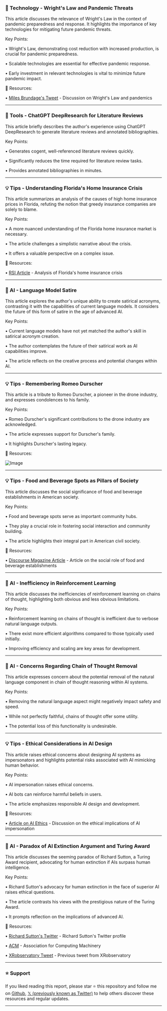 ### 🤖 Technology - Wright's Law and Pandemic Threats

This article discusses the relevance of Wright's Law in the context of pandemic preparedness and response.  It highlights the importance of key technologies for mitigating future pandemic threats.

Key Points:

• Wright's Law, demonstrating cost reduction with increased production, is crucial for pandemic preparedness.


• Scalable technologies are essential for effective pandemic response.


•  Early investment in relevant technologies is vital to minimize future pandemic impact.



🔗 Resources:

• [Miles Brundage's Tweet](https://x.com/Miles_Brundage/status/1897446902150684699) - Discussion on Wright's Law and pandemics


---

### 🚀 Tools - ChatGPT DeepResearch for Literature Reviews

This article briefly describes the author's experience using ChatGPT DeepResearch to generate literature reviews and annotated bibliographies.

Key Points:

•  Generates cogent, well-referenced literature reviews quickly.


•  Significantly reduces the time required for literature review tasks.


•  Provides annotated bibliographies in minutes.



---

### 💡 Tips - Understanding Florida's Home Insurance Crisis

This article summarizes an analysis of the causes of high home insurance prices in Florida, refuting the notion that greedy insurance companies are solely to blame.

Key Points:

•  A more nuanced understanding of the Florida home insurance market is necessary.


•  The article challenges a simplistic narrative about the crisis.


•  It offers a valuable perspective on a complex issue.



🔗 Resources:

• [RSI Article](https://t.co/2JIyXRzj8s) - Analysis of Florida's home insurance crisis


---

### 🤖 AI - Language Model Satire

This article explores the author's unique ability to create satirical acronyms, contrasting it with the capabilities of current language models.  It considers the future of this form of satire in the age of advanced AI.

Key Points:

•  Current language models have not yet matched the author's skill in satirical acronym creation.


•  The author contemplates the future of their satirical work as AI capabilities improve.


• The article reflects on the creative process and potential changes within AI.



---

### 💡 Tips - Remembering Romeo Durscher

This article is a tribute to Romeo Durscher, a pioneer in the drone industry, and expresses condolences to his family.

Key Points:

•  Romeo Durscher's significant contributions to the drone industry are acknowledged.


•  The article expresses support for Durscher's family.


•  It highlights Durscher's lasting legacy.



🔗 Resources:

![Image](https://pbs.twimg.com/media/GlTyIzsWIAA13UA?format=jpg&name=small)


---

### 💡 Tips - Food and Beverage Spots as Pillars of Society

This article discusses the social significance of food and beverage establishments in American society.

Key Points:

•  Food and beverage spots serve as important community hubs.


•  They play a crucial role in fostering social interaction and community building.


•  The article highlights their integral part in American civil society.



🔗 Resources:

• [Discourse Magazine Article](https://t.co/d6Ojfi0kY1) -  Article on the social role of food and beverage establishments


---

### 🤖 AI - Inefficiency in Reinforcement Learning

This article discusses the inefficiencies of reinforcement learning on chains of thought, highlighting both obvious and less obvious limitations.

Key Points:

•  Reinforcement learning on chains of thought is inefficient due to verbose natural language outputs.


•  There exist more efficient algorithms compared to those typically used initially.


•  Improving efficiency and scaling are key areas for development.



---

### 🤖 AI - Concerns Regarding Chain of Thought Removal

This article expresses concern about the potential removal of the natural language component in chain of thought reasoning within AI systems.

Key Points:

•  Removing the natural language aspect might negatively impact safety and speed.


•  While not perfectly faithful, chains of thought offer some utility.


•  The potential loss of this functionality is undesirable.


---

### 💡 Tips - Ethical Considerations in AI Design

This article raises ethical concerns about designing AI systems as impersonators and highlights potential risks associated with AI mimicking human behavior.

Key Points:

•  AI impersonation raises ethical concerns.


•  AI bots can reinforce harmful beliefs in users.


•  The article emphasizes responsible AI design and development.



🔗 Resources:

• [Article on AI Ethics](https://t.co/xjoUVKtM9f) - Discussion on the ethical implications of AI impersonation



---

### 🤖 AI - Paradox of AI Extinction Argument and Turing Award

This article discusses the seeming paradox of Richard Sutton, a Turing Award recipient, advocating for human extinction if AIs surpass human intelligence.

Key Points:

•  Richard Sutton's advocacy for human extinction in the face of superior AI raises ethical questions.


•  The article contrasts his views with the prestigious nature of the Turing Award.


•  It prompts reflection on the implications of advanced AI.


🔗 Resources:

• [Richard Sutton's Twitter](https://x.com/RichardSSutton) - Richard Sutton's Twitter profile


• [ACM](https://x.com/TheOfficialACM) - Association for Computing Machinery


• [XRobservatory Tweet](https://x.com/XRobservatory/status/1777221304489259418) - Previous tweet from XRobservatory


---

### ⭐️ Support

If you liked reading this report, please star ⭐️ this repository and follow me on [Github](https://github.com/Drix10), [𝕏 (previously known as Twitter)](https://x.com/DRIX_10_) to help others discover these resources and regular updates.

---